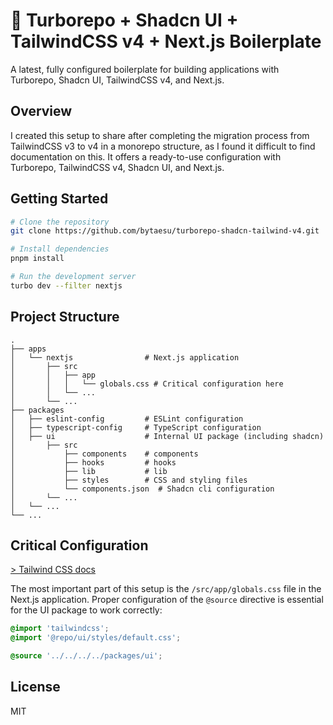 # 📔 Turborepo + Shadcn UI + TailwindCSS v4 + Next.js Boilerplate

A latest, fully configured boilerplate for building applications with Turborepo, Shadcn UI, TailwindCSS v4, and Next.js.

## Overview

I created this setup to share after completing the migration process from TailwindCSS v3 to v4 in a monorepo structure, as I found it difficult to find documentation on this. It offers a ready-to-use configuration with Turborepo, TailwindCSS v4, Shadcn UI, and Next.js.

## Getting Started

```bash
# Clone the repository
git clone https://github.com/bytaesu/turborepo-shadcn-tailwind-v4.git

# Install dependencies
pnpm install

# Run the development server
turbo dev --filter nextjs
```

## Project Structure

```
.
├── apps
│   └── nextjs                # Next.js application
│       ├── src
│       │   ├── app
│       │   │   └── globals.css # Critical configuration here
│       │   └── ...
│       └── ...
├── packages
│   ├── eslint-config         # ESLint configuration
│   ├── typescript-config     # TypeScript configuration
│   ├── ui                    # Internal UI package (including shadcn)
│       ├── src
│           ├── components    # components
│           ├── hooks         # hooks
│           ├── lib           # lib
│           ├── styles        # CSS and styling files
│           └── components.json  # Shadcn cli configuration
│       └── ...
│   └── ...
└── ...
```

## Critical Configuration

[> Tailwind CSS docs](https://tailwindcss.com/docs/detecting-classes-in-source-files)

The most important part of this setup is the `/src/app/globals.css` file in the Next.js application. Proper configuration of the `@source` directive is essential for the UI package to work correctly:

```css
@import 'tailwindcss';
@import '@repo/ui/styles/default.css';

@source '../../../../packages/ui';

```

## License

MIT
